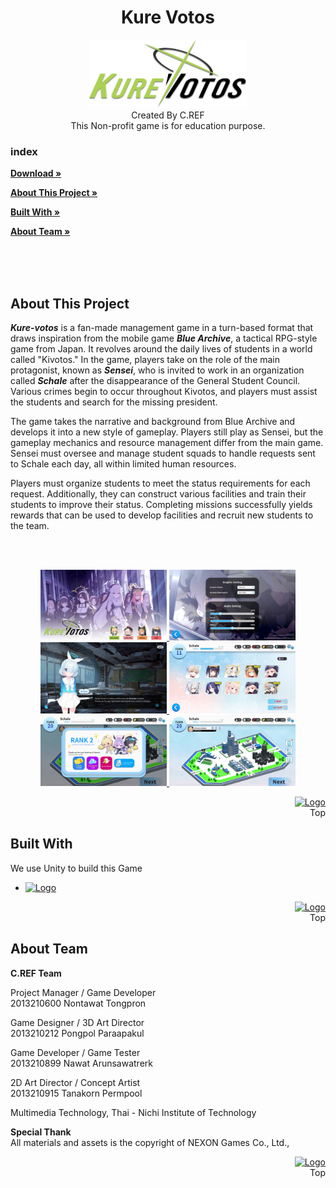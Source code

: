 <a name="readme-top"></a>

<div align="center">
  <h1 align="center">Kure Votos</h3>
  <a href="https://github.com/n-prxn/MTE-455-Group-2-C.REF">
    <img src="/Assets/UI/Kurevotos_logo_2.png" alt="Logo" width="50%" height="auto">
  </a>
</div>

<div align="center">
Created By C.REF<br>
This Non-profit game is for education purpose.
</div>

### index
<a href="https://github.com/GUEST-1001/NigGet/releases/latest"><strong>Download »</strong> </a>

<a href="#About" ><strong>About This Project »</strong> </a>

<a href="#Built" ><strong>Built With »</strong> </a>

<a href="#Team" ><strong>About Team »</strong> </a>

<br><br><br>


<a name="About"></a>
## About This Project
<strong>*Kure-votos*</strong> is a fan-made management game in a turn-based format that draws inspiration from the mobile game <strong>*Blue Archive*</strong>, a tactical RPG-style game from Japan. It revolves around the daily lives of students in a world called "Kivotos." In the game, players take on the role of the main protagonist, known as <strong>*Sensei*</strong>, who is invited to work in an organization called <b>*Schale*</b> after the disappearance of the General Student Council. Various crimes begin to occur throughout Kivotos, and players must assist the students and search for the missing president.

The game takes the narrative and background from Blue Archive and develops it into a new style of gameplay. Players still play as Sensei, but the gameplay mechanics and resource management differ from the main game. Sensei must oversee and manage student squads to handle requests sent to Schale each day, all within limited human resources.

Players must organize students to meet the status requirements for each request. Additionally, they can construct various facilities and train their students to improve their status. Completing missions successfully yields rewards that can be used to develop facilities and recruit new students to the team.

<br><br>
<div align="center">
  <a href="/screenshot/1.jpg">
    <img src="/screenshot/1.jpg" alt="Logo" width="40%" height="auto">
   </a>
    <a href="/screenshot/2.jpg">
    <img src="/screenshot/2.jpg" alt="Logo" width="40%" height="auto">
   </a>
    <a href="/screenshot/3.jpg">
    <img src="/screenshot/3.jpg" alt="Logo" width="40%" height="auto">
   </a>
    <a href="/screenshot/4.jpg">
    <img src="/screenshot/4.jpg" alt="Logo" width="40%" height="auto">
   </a>
    <a href="/screenshot/5.jpg">
    <img src="/screenshot/5.jpg" alt="Logo" width="40%" height="auto">
   </a>
    <a href="/screenshot/6.jpg">
    <img src="/screenshot/6.jpg" alt="Logo" width="40%" height="auto">
   </a>

  </a>
</div>

<p align="right">
  <a href="#readme-top"><img src="https://static.thenounproject.com/png/691751-200.png" alt="Logo" width="auto" height="30"></a>
  <br>
  Top
</p>


<a name="Built"></a>
## Built With

We use Unity to build this Game

* <a href="https://unity.com/">
   <img src="https://upload.wikimedia.org/wikipedia/commons/thumb/8/8a/Official_unity_logo.png/640px-Official_unity_logo.png" alt="Logo" width="10%" height="auto">
  </a>


<p align="right">
  <a href="#readme-top"><img src="https://static.thenounproject.com/png/691751-200.png" alt="Logo" width="auto" height="30"></a>
  <br>
  Top
</p>

<a name="Team"></a>
## About Team

<strong>C.REF Team</strong>

Project Manager / Game Developer<br>
    2013210600   Nontawat Tongpron

Game Designer / 3D Art Director<br>
<t>2013210212   Pongpol Paraapakul
 
Game Developer / Game Tester<br>
    2013210899   Nawat Arunsawatrerk

2D Art Director / Concept Artist<br>
    2013210915   Tanakorn Permpool

Multimedia Technology, Thai - Nichi Institute of Technology<br>

<strong>Special Thank</strong><br>
All materials and assets is the copyright of NEXON Games Co., Ltd.,


<p align="right">
  <a href="#readme-top"><img src="https://static.thenounproject.com/png/691751-200.png" alt="Logo" width="auto" height="30"></a>
  <br>
  Top
</p>

[React.js]: https://img.shields.io/badge/React-20232A?style=for-the-badge&logo=react&logoColor=61DAFB
[React-url]: https://reactjs.org/
